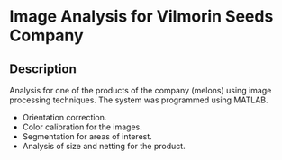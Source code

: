 # Image Analysis for Vilmorin Seeds Company

## Description

Analysis for one of the products of the company (melons) using image processing techniques. The system was programmed using MATLAB.

* Orientation correction.
* Color calibration for the images.
* Segmentation for areas of interest.
* Analysis of size and netting for the product.

